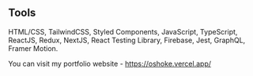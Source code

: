 
## Tools

HTML/CSS, TailwindCSS,  Styled Components, JavaScript, TypeScript, ReactJS, Redux, NextJS, React Testing Library, Firebase, Jest, GraphQL, Framer Motion.


You can visit my portfolio website - https://oshoke.vercel.app/





